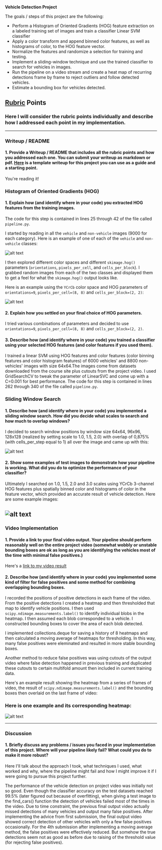 **Vehicle Detection Project**

The goals / steps of this project are the following:

* Perform a Histogram of Oriented Gradients (HOG) feature extraction on a labeled training set of images and train a classifier Linear SVM classifier
* Apply a color transform and append binned color features, as well as histograms of color, to the HOG feature vector. 
* Normalize the features and randomize a selection for training and testing.
* Implement a sliding-window technique and use the trained classifier to search for vehicles in images.
* Run the pipeline on a video stream and create a heat map of recurring detections frame by frame to reject outliers and follow detected vehicles.
* Estimate a bounding box for vehicles detected.

[//]: # (Image References)
[image1]: ./examples/car_not_car.png
[image2]: ./examples/colorConv_Hog.png
[image3]: ./examples/window_img.png
[image4]: ./examples/test1_sub_sample_2.png
[image5]: ./examples/test1_CarPos_and_HeatMap_2.png

## [Rubric](https://review.udacity.com/#!/rubrics/513/view) Points
### Here I will consider the rubric points individually and describe how I addressed each point in my implementation.  

---
### Writeup / README

#### 1. Provide a Writeup / README that includes all the rubric points and how you addressed each one.  You can submit your writeup as markdown or pdf.  [Here](https://github.com/udacity/CarND-Vehicle-Detection/blob/master/writeup_template.md) is a template writeup for this project you can use as a guide and a starting point.  

You're reading it!

### Histogram of Oriented Gradients (HOG)

#### 1. Explain how (and identify where in your code) you extracted HOG features from the training images.

The code for this step is contained in lines 25 through 42 of the file called `pipeline.py`.  

I started by reading in all the `vehicle` and `non-vehicle` images (9000 for each category).  Here is an example of one of each of the `vehicle` and `non-vehicle` classes:

![alt text][image1]

I then explored different color spaces and different `skimage.hog()` parameters (`orientations`, `pixels_per_cell`, and `cells_per_block`).  I grabbed random images from each of the two classes and displayed them to get a feel for what the `skimage.hog()` output looks like.

Here is an example using the `YCrCb` color space and HOG parameters of `orientations=9`, `pixels_per_cell=(8, 8)` and `cells_per_block=(2, 2)`:


![alt text][image2]

#### 2. Explain how you settled on your final choice of HOG parameters.

I tried various combinations of parameters and decided to use `orientations=9`, `pixels_per_cell=(8, 8)` and `cells_per_block=(2, 2)`.

#### 3. Describe how (and identify where in your code) you trained a classifier using your selected HOG features (and color features if you used them).

I trained a linear SVM using HOG features and color features (color binning features and color histogram features) of 6000 vehicles' and 8800 non-vehicles' images with size 64x64.The images come from datasets downloaded from the course site plus cutouts from the project video.
I used GridSearchCV to tweak the parameter of LinearSVC and come up with a C=0.001 for best performance.
The code for this step is contained in lines 262 through 340 of the file called `pipeline.py`.  

### Sliding Window Search

#### 1. Describe how (and identify where in your code) you implemented a sliding window search.  How did you decide what scales to search and how much to overlap windows?

I decided to search window positions by window size 64x64, 96x96, 128x128 (realized by setting scale to 1.0, 1.5, 2.0) with overlap of 0,875% (with cells_per_step equal to 1) all over the image and came up with this:

![alt text][image3]

#### 2. Show some examples of test images to demonstrate how your pipeline is working.  What did you do to optimize the performance of your classifier?

Ultimately I searched on 1.0, 1.5, 2.0 and 3.0 scales using YCrCb 3-channel HOG features plus spatially binned color and histograms of color in the feature vector, which provided an accurate result of vehicle detection.  Here are some example images:

![alt text][image4]
---

### Video Implementation

#### 1. Provide a link to your final video output.  Your pipeline should perform reasonably well on the entire project video (somewhat wobbly or unstable bounding boxes are ok as long as you are identifying the vehicles most of the time with minimal false positives.)
Here's a [link to my video result](./out_project_video.mp4)


#### 2. Describe how (and identify where in your code) you implemented some kind of filter for false positives and some method for combining overlapping bounding boxes.

I recorded the positions of positive detections in each frame of the video.  From the positive detections I created a heatmap and then thresholded that map to identify vehicle positions.  I then used `scipy.ndimage.measurements.label()` to identify individual blobs in the heatmap.  I then assumed each blob corresponded to a vehicle.  I constructed bounding boxes to cover the area of each blob detected.  

I implemented collections.deque for saving a history of 8 heatmaps and then calculated a moving average of heatmaps for thresholding. In this way, many false positives were eleminated and resulted in more stable bounding boxes.

Another method to reduce false positives was using cutouts of the output video where false detection happened in previous training and duplicated these cutouts to certain multifold amount then included in current training data.

Here's an example result showing the heatmap from a series of frames of video, the result of `scipy.ndimage.measurements.label()` and the bounding boxes then overlaid on the last frame of video:

### Here is one example and its corresponding heatmap:

![alt text][image5]


---

### Discussion

#### 1. Briefly discuss any problems / issues you faced in your implementation of this project.  Where will your pipeline likely fail?  What could you do to make it more robust?

Here I'll talk about the approach I took, what techniques I used, what worked and why, where the pipeline might fail and how I might improve it if I were going to pursue this project further.  

The performance of the vehicle detection on project video was initially not so good. Even though the classifier accuracy on the test datasets reached 99.5% (later figured out because of overfitting), when giving a test image to the find_cars() function the detection of vehicles failed most of the times in the video. Due to time constraint, the previous final output video actually missed detections of many vehicles and output many false positives. After implementing the advice from first submission, the final output video showed correct detection of other vehicles with only a few false positives occasionally. For the 4th submission after implementing a moving average method, the false positives were effectively reduced. But somehow the true detections seem not as good as before due to raising of the threshold value (for rejecting false positives).

